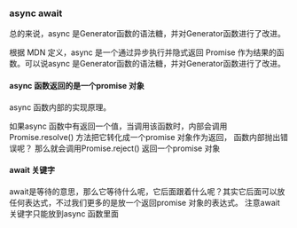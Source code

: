 ### async await

总的来说，async 是Generator函数的语法糖，并对Generator函数进行了改进。

根据 MDN 定义，async 是一个通过异步执行并隐式返回 Promise 作为结果的函数。可以说async 是Generator函数的语法糖，并对Generator函数进行了改进。

#### async 函数返回的是一个promise 对象

async 函数内部的实现原理。

如果async 函数中有返回一个值，当调用该函数时，内部会调用Promise.resolve() 方法把它转化成一个promise 对象作为返回，
函数内部抛出错误呢？ 那么就会调用Promise.reject() 返回一个promise 对象

#### await 关键字
await是等待的意思，那么它等待什么呢，它后面跟着什么呢？其实它后面可以放任何表达式，不过我们更多的是放一个返回promise 对象的表达式。
注意await 关键字只能放到async 函数里面